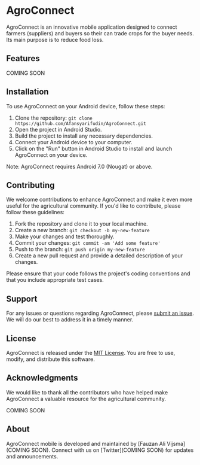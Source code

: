 # AgroConnect

AgroConnect is an innovative mobile application designed to connect farmers (suppliers) and buyers so their can trade crops for the buyer needs. Its main purpose is to reduce food loss.

## Features

COMING SOON

## Installation

To use AgroConnect on your Android device, follow these steps:

1. Clone the repository: `git clone https://github.com/Afansyarifudin/AgroConnect.git`
2. Open the project in Android Studio.
3. Build the project to install any necessary dependencies.
4. Connect your Android device to your computer.
5. Click on the "Run" button in Android Studio to install and launch AgroConnect on your device.

Note: AgroConnect requires Android 7.0 (Nougat) or above.

## Contributing

We welcome contributions to enhance AgroConnect and make it even more useful for the agricultural community. If you'd like to contribute, please follow these guidelines:

1. Fork the repository and clone it to your local machine.
2. Create a new branch: `git checkout -b my-new-feature`
3. Make your changes and test thoroughly.
4. Commit your changes: `git commit -am 'Add some feature'`
5. Push to the branch: `git push origin my-new-feature`
6. Create a new pull request and provide a detailed description of your changes.

Please ensure that your code follows the project's coding conventions and that you include appropriate test cases.

## Support

For any issues or questions regarding AgroConnect, please [submit an issue](https://github.com/Afansyarifudin/AgroConnect/issues). We will do our best to address it in a timely manner.

## License

AgroConnect is released under the [MIT License](https://opensource.org/licenses/MIT). You are free to use, modify, and distribute this software.

## Acknowledgments

We would like to thank all the contributors who have helped make AgroConnect a valuable resource for the agricultural community.

COMING SOON

## About

AgroConnect mobile is developed and maintained by [Fauzan Ali Vijsma](COMING SOON). Connect with us on [Twitter](COMING SOON) for updates and announcements.
